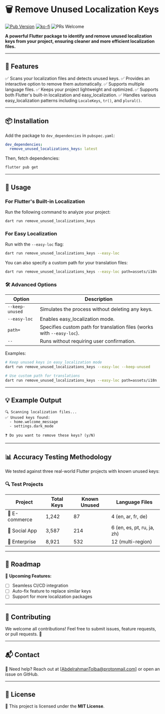 # 🗑️ Remove Unused Localization Keys

[![Pub Version](https://img.shields.io/pub/v/remove_unused_localizations_keys)](https://pub.dev/packages/remove_unused_localizations_keys)
[![ko-fi](https://ko-fi.com/img/githubbutton_sm.svg)](https://ko-fi.com/X8X81DBBZ0)
![PRs Welcome](https://img.shields.io/badge/PRs-welcome-brightgreen.svg?style=flat-square)


**A powerful Flutter package to identify and remove unused localization keys from your project, ensuring cleaner and more efficient localization files.**

---

## 🚀 Features
✅ Scans your localization files and detects unused keys.
✅ Provides an interactive option to remove them automatically.
✅ Supports multiple language files.
✅ Keeps your project lightweight and optimized.
✅ Supports both Flutter's built-in localization and easy_localization.
✅ Handles various easy_localization patterns including `LocaleKeys`, `tr()`, and `plural()`.

---

## 📦 Installation

Add the package to `dev_dependencies` in `pubspec.yaml`:

```yaml
dev_dependencies:
  remove_unused_localizations_keys: latest
```

Then, fetch dependencies:

```sh
flutter pub get
```

---

## 🔧 Usage

### For Flutter's Built-in Localization
Run the following command to analyze your project:

```sh
dart run remove_unused_localizations_keys
```

### For Easy Localization
Run with the `--easy-loc` flag:

```sh
dart run remove_unused_localizations_keys --easy-loc
```

You can also specify a custom path for your translation files:

```sh
dart run remove_unused_localizations_keys --easy-loc path=assets/i18n
```

### 🛠 Advanced Options

| Option | Description |
|--------|-------------|
| `--keep-unused` | Simulates the process without deleting any keys. |
| `--easy-loc` | Enables easy_localization mode. |
| `path=` | Specifies custom path for translation files (works with `--easy-loc`). |
| `--` | Runs without requiring user confirmation. |

Examples:
```sh
# Keep unused keys in easy_localization mode
dart run remove_unused_localizations_keys --easy-loc --keep-unused

# Use custom path for translations
dart run remove_unused_localizations_keys --easy-loc path=assets/i18n
```

---

## 💡 Example Output

```
🔍 Scanning localization files...
✅ Unused keys found:
  - home.welcome_message
  - settings.dark_mode

❓ Do you want to remove these keys? (y/N)
```

---

## 📊 Accuracy Testing Methodology

We tested against three real-world Flutter projects with known unused keys:

### 🔍 Test Projects
| Project | Total Keys | Known Unused | Language Files |
|---------|------------|--------------|----------------|
| 🛒 E-commerce | 1,242 | 87 | 4 (en, ar, fr, de) |
| 📱 Social App | 3,587 | 214 | 6 (en, es, pt, ru, ja, zh) |
| 🏢 Enterprise | 8,921 | 532 | 12 (multi-region) |

---

## 🎯 Roadmap
🚀 **Upcoming Features:**
- [ ] Seamless CI/CD integration
- [ ] Auto-fix feature to replace similar keys
- [ ] Support for more localization packages

---

## 🤝 Contributing
We welcome all contributions! Feel free to submit issues, feature requests, or pull requests. 🙌

---

## 📬 Contact
📩 Need help? Reach out at [AbdelrahmanTolba@protonmail.com] or open an issue on GitHub.

---

## 📜 License
📄 This project is licensed under the **MIT License**.
